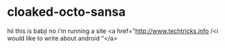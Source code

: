 cloaked-octo-sansa
==================

hii this is  babji no i'm running a site &lt;a href="http://www.techtricks.info /&lt;i would like to write about android "&lt;/a>
